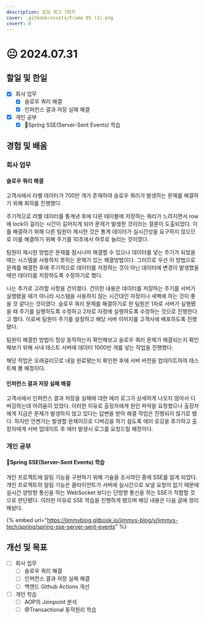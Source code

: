 ```yaml
---
description: 일일 회고 7회차
cover: .gitbook/assets/Frame 85 (1).png
coverY: 0
---
```


# 😐 2024.07.31

## 할일 및 한일

* [x] 회사 업무
  * [x] 슬로우 쿼리 해결
  * [x] 인퍼런스 결과 저장 실패 해결
* [x] 개인 공부
  * [x] Spring SSE(Server-Sent Events) 학습

## 경험 및 배움

### 회사 업무

#### 슬로우 쿼리 해결

고객사에서 라벨 데이터가 700만 개가 존재하여 슬로우 쿼리가 발생하는 문제를 해결하기 위해 회의를 진행했다.&#x20;

주기적으로 라벨 데이터를 통계낸 후에 다른 테이블에 저장하는 쿼리가 느려지면서 row에 lock이 걸리는 시간이 길어지게 되어 문제가 발생한 것이라는 결론이 도출되었다. 이를 해결하기 위해 다른 팀원이 제시한 것은 통계 데이터가 실시간성을 요구하지 않으므로 이를 해결하기 위해 주기를 10초에서 하루로 늘리는 것이였다.

팀원이 제시한 방법은 문제를 잠시나마 해결할 수 있으나 데이터를 넣는 주기가 되었을 때는 시스템을 사용하지 못하는 문제가 있는 해결방법이다. 그러므로 우선 이 방법으로 문제를 해결한 후에 주기적으로 데이터를 저장하는 것이 아닌 데이터에 변경이 발생했을 때만 데이터를 저장하도록 수정하기로 했다.

나는 추가로 고려할 사항을 건의했다. 건의한 내용은 데이터를 저장하는 주기를 서버가 실행됐을 때가 아니라 시스템을 사용하지 않는 시간대인 자정이나 새벽에 하는 것이 좋을 것 같다는 것이였다. 슬로우 쿼리 문제를 해결하기로 한 팀원은 1차로 서버가 실행됐을 때 주기를 실행하도록 수정하고 2차로 자정에 실행하도록 수정하는 것으로 진행한다고 했다. 이로써 팀원이 주기를 설정하고 해당 서버 이미지를 고객사에 배포하도록 진행됐다.&#x20;

팀원이 해결한 방법이 정상 동작하는지 확인해보고 슬로우 쿼리 문제가 해결되는지 확인해보기 위해 사내 테스트 서버에 데이터 1000만 개를 넣는 작업을 진행했다.

해당 작업은 오래걸리므로 내일 완료됐는지 확인한 후에 서버 버전을 업데이트하여 테스트해 볼 예정이다.

#### 인퍼런스 결과 저장 실패 해결

고객사에서 인퍼런스 결과 저장을 실패에 대한 에러 로그가 상세하게 나오지 않아서 디버깅하는데 어려움이 있었다. 이러한 이유로 출장자에게 원인 파악을 요청했으나 출장자에게 지금은 문제가 발생하지 않고 있다는 답변을 받아 해결 작업은 진행되지 않기로 됐다. 하지만 언젠가는 발생할 문제이므로 디버깅을 하기 쉽도록 에러 로깅을 추가하고 출장자에게 서버 업데이트 후 에러 발생시 로그를 요청드릴 예정이다.

### 개인 공부

#### Spring SSE(Server-Sent Events) 학습

개인 프로젝트에 알림 기능을 구현하기 위해 기술을 조사하던 중에 SSE를 알게 되었다. 개인 프로젝트의 알림 기능은 클라이언트가 서버에 실시간으로 보낼 요청이 없기 때문에 실시간 양방향 통신을 하는 WebSocket 보다는 단방향 통신을 하는 SSE가 적합할 것으로 판단됐다. 이러한 이유로 SSE 학습을 진행하게 됐으며 해당 내용은 다음 글에 정리해놨다.

{% embed url="https://jimmyblog.gitbook.io/jimmys-blog/v/jimmys-tech/spring/spring-sse-server-sent-events" %}

## 개선 및 목표

* [ ] 회사 업무
  * [ ] 슬로우 쿼리 해결
  * [ ] 인퍼런스 결과 저장 실패 해결
  * [ ] 백엔드 Github Actions 개선
* [ ] 개인 학습
  * [ ] AOP의 Joinpoint 분석
  * [ ] @Transactional 동작원리 학습
